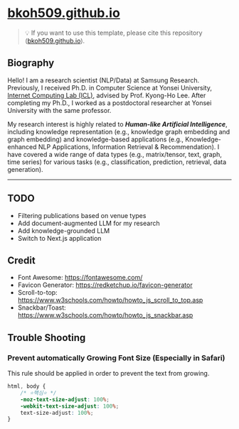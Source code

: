# [bkoh509.github.io](https://bkoh509.github.io)

> 💡 If you want to use this template, please cite this repository ([bkoh509.github.io](https://bkoh509.github.io)).

## Biography

Hello! I am a research scientist (NLP/Data) at Samsung Research. Previously, I received Ph.D. in Computer
Science at Yonsei University, <a href="http://icl.yonsei.ac.kr">Internet Computing Lab (ICL)</a>, advised by
Prof. Kyong-Ho Lee. After completing my Ph.D., I worked as a postdoctoral researcher at Yonsei University
with the same professor.

My research interest is highly related to <em><b>Human-like Artificial Intelligence</b></em>, including
knowledge representation (e.g., knowledge graph embedding and graph embedding) and knowledge-based
applications (e.g., Knowledge-enhanced NLP Applications, Information Retrieval & Recommendation). I have
covered a wide range of data types (e.g., matrix/tensor, text, graph, time series) for various tasks (e.g.,
classification, prediction, retrieval, data generation).

---

## TODO

- Filtering publications based on venue types
- Add document-augmented LLM for my research
- Add knowledge-grounded LLM
- Switch to Next.js application

## Credit

- Font Awesome: https://fontawesome.com/
- Favicon Generator: https://redketchup.io/favicon-generator
- Scroll-to-top: https://www.w3schools.com/howto/howto_js_scroll_to_top.asp
- Snackbar/Toast: https://www.w3schools.com/howto/howto_js_snackbar.asp

## Trouble Shooting

### Prevent automatically Growing Font Size (Especially in Safari)

This rule should be applied in order to prevent the text from growing.

```css
html, body {
    /* ⭐핵심⭐ */
    -moz-text-size-adjust: 100%;
    -webkit-text-size-adjust: 100%;
    text-size-adjust: 100%;
}
```
